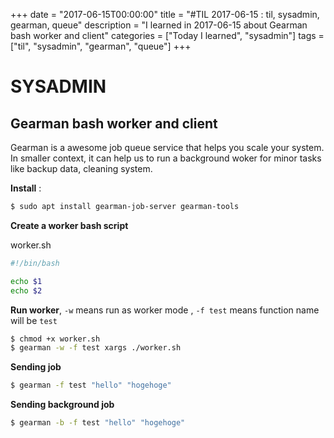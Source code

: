 +++
date = "2017-06-15T00:00:00"
title = "#TIL 2017-06-15 : til, sysadmin, gearman, queue"
description = "I learned in 2017-06-15 about Gearman bash worker and client"
categories = ["Today I learned", "sysadmin"]
tags = ["til", "sysadmin", "gearman", "queue"]
+++


# SYSADMIN

## Gearman bash worker and client

Gearman is a awesome job queue service that helps you scale your system. In smaller context, it can help us to run a background woker for minor tasks like backup data, cleaning system.

**Install** :

```bash
$ sudo apt install gearman-job-server gearman-tools
```

**Create a worker bash script**

worker.sh

```bash
#!/bin/bash

echo $1
echo $2
```

**Run worker**, `-w` means run as worker mode , `-f test` means function name will be `test`

```bash
$ chmod +x worker.sh
$ gearman -w -f test xargs ./worker.sh
```

**Sending job**

```bash
$ gearman -f test "hello" "hogehoge"
```

**Sending background job**

```bash
$ gearman -b -f test "hello" "hogehoge"
```
